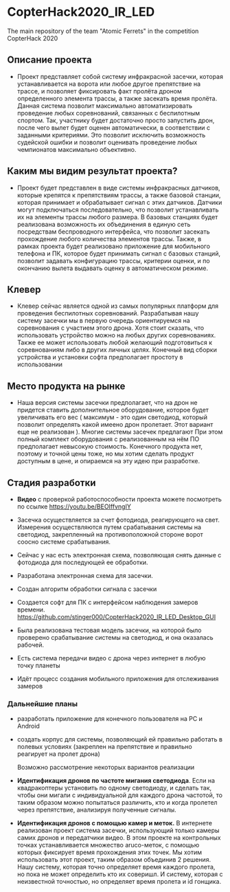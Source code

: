 # CopterHack2020_IR_LED
The main repository of the team "Atomic Ferrets" in the competition CopterHack 2020

## Описание проекта

- Проект представляет собой систему инфракрасной засечки, которая устанавливается на ворота или любое другое препятствие на трассе, и позволяет фиксировать факт пролёта дроном определенного элемента трассы, а также засекать время пролёта. Данная система позволит максимально автоматизировать проведение любых соревнований, связанных с беспилотным спортом. Так, участнику будет достаточно просто запустить дрон, после чего вылет будет оценен автоматически, в соответствии с заданными критериями. Это позволит исключить возможность судейской ошибки и позволит оценивать проведение любых чемпионатов максимально объективно.

## Каким мы видим результат проекта?

- Проект будет представлен в виде системы инфракрасных датчиков, которые крепятся к препятствиям трассы, а также базовой станции, которая принимает и обрабатывает сигнал с этих датчиков. Датчики могут подключаться последовательно, что позволит устанавливать их на элементы трассы любого размера. В базовых станциях будет реализована возможность их объединения в единую сеть посредствам беспроводного интерфейса, что позволит засекать прохождение любого количества элементов трассы. Также, в рамках проекта будет реализовано приложение для мобильного телефона и ПК, которое будет принимать сигнал с базовых станций, позволит задавать конфигурацию трассы, критерии оценки, и по окончанию вылета выдавать оценку в автоматическом режиме.

## Клевер

- Клевер сейчас является одной из самых популярных платформ для проведения беспилотных соревнований. Разрабатывая нашу систему засечки мы в первую очередь ориентируемся на соревнования с участием этого дрона. Хотя стоит сказать, что использовать устройство можно на любых других соревнованиях. Также ее может использовать любой желающий подготовиться к соревнованиям либо в других личных целях. Конечный вид сборки устройства и установки софта предполагает простоту в использовании

## Место продукта на рынке

- Наша версия системы засечки предполагает, что на дрон не придется ставить дополнительное оборудование, которое будет увеличивать его вес ( максимум - это один светодиод, который позволит определять какой имеено дрон пролетает. Этот вариант еще не реализован ). Многие системы засечек предлагают При этом полный комплект оборудования с реализованным на нём ПО предполагает невысокую стоимость. Конечного продукта нет, поэтому и точной цены тоже, но мы хотим сделать продукт доступным в цене, и опираемся на эту идею при разработке. 

## Стадия разработки
- **Видео** с проверкой работоспособности проекта можете посмотреть по ссылке https://youtu.be/BEOIffvngIY
- Засечка осуществляется за счет фотодиода, реагирующего на свет. Измерения осуществляются путем срабатывания системы на светодиод, закрепленный на противоположной стороне ворот соосно системе срабатывания. 
- Сейчас у нас есть электронная схема, позволяющая снять данные с фотодиода для последующей ее обработки. 
 
- Разработана электронная схема для засечки. 
- Создан алгоритм обработки сигнала с засечки
- Создается софт для ПК с интерфейсом наблюдения замеров времени. https://github.com/stinger000/CopterHack2020_IR_LED_Desktop_GUI
- Была реализована тестовая модель засечки, на которой было проверено срабатывание системы на светодиод, и она оказалась рабочей. 
- Есть система передачи видео с дрона через интернет в любую точку планеты
- Идёт процесс создания мобильного приложения для отслеживания замеров
 
 ### Дальнейшие планы 
- разработать приложение для конечного пользователя на PC и Android
- создать корпус для системы, позволяющий ей правильно работать в полевых условиях (закреплен на препятствие и правильно реагирует на пролет дрона) 

   Возможно рассмотрение некоторых вариантов реализации 
- **Идентификация дронов по частоте мигания светодиода**. Если на квадракоптеры установить по одному светодиоду, и сделать так, чтобы они мигали с индивидуальной для каждого  дрона частотой, то таким образом можно попытаться различить, кто и когда пролетел через препятствие, анализируя полученные сигналы.
- **Идентификация дронов с помощью камер и меток.** В интернете реализован проект система засечки, использующий только камеры самих дронов и передатчики видео. В этом проекте на контрольных точках устанавливается множество aruco-меток, с помощью которых фиксирует время прохождения этих точек. Мы хотим использовать этот проект, таким образом объединив 2 решения. Нашу систему, которая точно определяет время каждого пролета, но пока не может определить кто их соверишл. И систему, которая с неизвестной точностью, но определяет время пролета и id гонщика.
